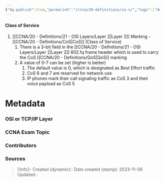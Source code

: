 ```yaml
---
{"dg-publish":true,"permalink":"/ccna/20-definitions/co-s/","tags":["defs_ccna"]}
---
```


#### Class of Service
1. [[CCNA/20 - Definitions/21 - OSI Layers/Layer 2\|Layer 2]] Marking - [[CCNA/20 - Definitions/CoS\|CoS]] (Class of Service)
	1. There is a 3-bit field in the [[CCNA/20 - Definitions/21 - OSI Layers/Layer 2\|Layer 2]] 802.1q frame header which is used to carry the CoS [[CCNA/20 - Definitions/QoS\|QoS]] marking
	2. A value of 0-7 can be set (higher is better)
		1. The default value is 0, which is designated as Best Effort traffic
		2. CoS 6 and 7 are reserved for network use
		3. IP phones mark their call signaling traffic as CoS 3 and their voice payload as CoS 5


# Metadata
### OSI or TCP/IP Layer

### CCNA Exam Topic

### Contributors

### Sources



> [!info]- Created (dynamic):: 
> Date created (stamp): 2023-11-06
> Updated:: 


